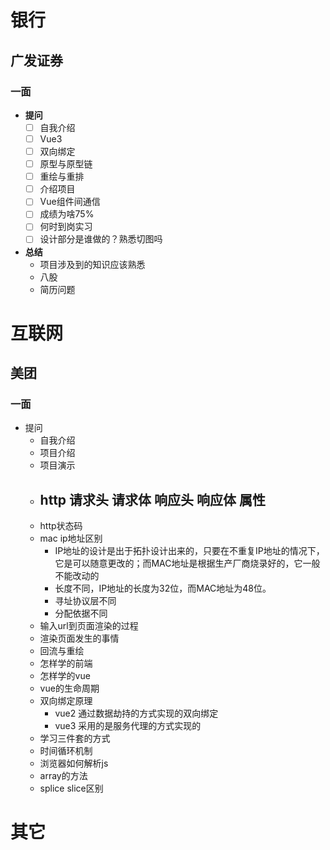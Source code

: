 # 银行
## 广发证券
### 一面
- **提问**
  - [ ] 自我介绍
  - [ ] Vue3
  - [ ] 双向绑定
  - [ ] 原型与原型链
  - [ ] 重绘与重排
  - [ ] 介绍项目
  - [ ] Vue组件间通信
  - [ ] 成绩为啥75%
  - [ ] 何时到岗实习
  - [ ] 设计部分是谁做的？熟悉切图吗
- **总结**
  - 项目涉及到的知识应该熟悉
  - 八股
  - 简历问题
# 互联网
## 美团
### 一面
- 提问
  - 自我介绍
  - 项目介绍
  - 项目演示
  - http 请求头 请求体 响应头 响应体 属性
    - 
  - http状态码
  - mac ip地址区别
    - IP地址的设计是出于拓扑设计出来的，只要在不重复IP地址的情况下，它是可以随意更改的；而MAC地址是根据生产厂商烧录好的，它一般不能改动的
    - 长度不同，IP地址的长度为32位，而MAC地址为48位。
    - 寻址协议层不同
    - 分配依据不同
  - 输入url到页面渲染的过程
  - 渲染页面发生的事情
  - 回流与重绘
  - 怎样学的前端
  - 怎样学的vue
  - vue的生命周期
  - 双向绑定原理
    - vue2 通过数据劫持的方式实现的双向绑定
    - vue3 采用的是服务代理的方式实现的
  - 学习三件套的方式
  - 时间循环机制
  - 浏览器如何解析js
  - array的方法
  - splice slice区别
# 其它
